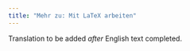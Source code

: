 ```yaml
---
title: "Mehr zu: Mit LaTeX arbeiten"
---
```

Translation to be added _after_ English text completed.
